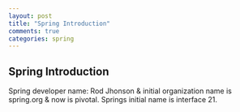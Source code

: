 ```yaml
---
layout: post
title: "Spring Introduction"
comments: true
categories: spring
---
```


## Spring Introduction

Spring developer name: Rod Jhonson & initial organization name is spring.org & now is pivotal. Springs initial name is interface 21.